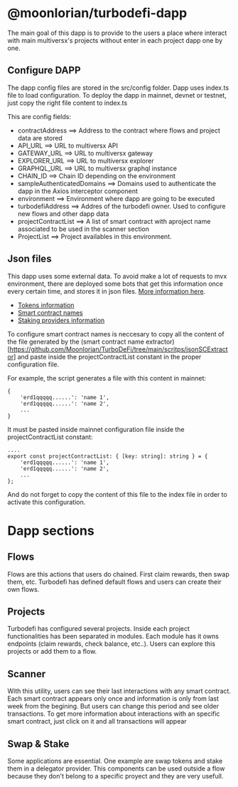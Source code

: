 # @moonlorian/turbodefi-dapp

The main goal of this dapp is to provide to the users a place where interact with main multiversx's projects without enter in each project dapp one by one.

## Configure DAPP

The dapp config files are stored in the src/config folder. Dapp uses index.ts file to load configuration. To deploy the dapp in mainnet, devnet or testnet, just copy the right file content to index.ts

This are config fields:

- contractAddress ==> Address to the contract where flows and project data are stored
- API_URL ==> URL to multiversx API
- GATEWAY_URL ==> URL to multiversx gateway
- EXPLORER_URL ==> URL to multiversx explorer
- GRAPHQL_URL ==> URL to multiversx graphql instance
- CHAIN_ID ==> Chain ID depending on the environment
- sampleAuthenticatedDomains ==> Domains used to authenticate the dapp in the Axios interceptor component 
- environment ==> Environment where dapp are going to be executed
- turbodefiAddress ==> Addres of the turbodefi owner. Used to configure new flows and other dapp data 
- projectContractList ==> A list of smart contract with aproject name associated to be used in the scanner section
- ProjectList ==> Project availables in this environment. 

## Json files

This dapp uses some external data. To avoid make a lot of requests to mvx environment, there are deployed some bots that get this information once every certain time, and stores it in json files. [More information here](https://github.com/Moonlorian/TurboDeFi/tree/main/scritps).

- [Tokens information](https://github.com/Moonlorian/TurboDeFi/tree/main/scritps/tokensFileGenerator)
- [Smart contract names](https://github.com/Moonlorian/TurboDeFi/tree/main/scritps/jsonSCExtractor)
- [Staking providers information](https://github.com/Moonlorian/TurboDeFi/tree/main/scritps/stakingProvidersFileGenerator)

To configure smart contract names is neccesary to copy all the content of the file generated by the (smart contract name extractor)[https://github.com/Moonlorian/TurboDeFi/tree/main/scritps/jsonSCExtractor] and paste inside the projectContractList constant in the proper configuration file.

For example, the script generates a file with this content in mainnet:

```
{
    'erd1qqqqq......': 'name 1',
    'erd1qqqqq......': 'name 2',
    ...
}
```

It must be pasted inside mainnet configuration file inside the projectContractList constant:
```
....
export const projectContractList: { [key: string]: string } = {
    'erd1qqqqq......': 'name 1',
    'erd1qqqqq......': 'name 2',
    ...
};
```

And do not forget to copy the content of this file to the index file in order to activate this configuration.

# Dapp sections

## Flows
Flows are this actions that users do chained. First claim rewards, then swap them, etc. Turbodefi has defined default flows and users can create their own flows. 

## Projects
Turbodefi has configured several projects. Inside each project functionalities has been separated in modules. Each module has it owns endpoints (claim rewards, check balance, etc..).
Users can explore this projects or add them to a flow.

## Scanner
With this utility, users can see their last interactions with any smart contract. Each smart contract appears only once and information is only from last week from the begining. But users can change this period and see older transactions.
To get more information about interactions with an specific smart contract, just click on it and all transactions will appear

## Swap & Stake
Some applications are essential. One example are swap tokens and stake them in a delegator provider. This components can be used outside a flow because they don't belong to a specific proyect and they are very usefull.

